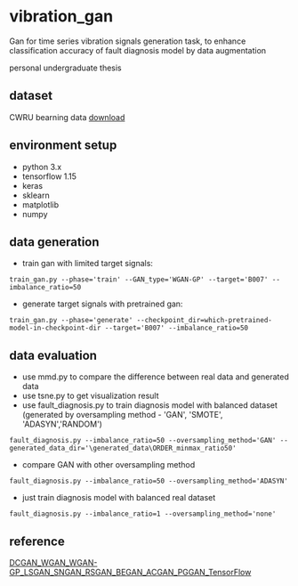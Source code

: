 # vibration_gan
Gan for time series vibration signals generation task, to enhance classification accuracy of fault diagnosis model by data augmentation


personal undergraduate thesis

## dataset
CWRU bearning data
[download](https://csegroups.case.edu/bearingdatacenter/pages/download-data-file)

## environment setup
- python 3.x
- tensorflow 1.15
- keras
- sklearn
- matplotlib
- numpy

## data generation 
- train gan with limited target signals:
```
train_gan.py --phase='train' --GAN_type='WGAN-GP' --target='B007' --imbalance_ratio=50
```
- generate target signals with pretrained gan:
```
train_gan.py --phase='generate' --checkpoint_dir=which-pretrained-model-in-checkpoint-dir --target='B007' --imbalance_ratio=50
```

## data evaluation
- use mmd.py to compare the difference between real data and generated data
- use tsne.py to get visualization result
- use fault_diagnosis.py to train diagnosis model with balanced dataset (generated by oversampling method - 'GAN', 'SMOTE', 'ADASYN','RANDOM')
```
fault_diagnosis.py --imbalance_ratio=50 --oversampling_method='GAN' --generated_data_dir='\generated_data\ORDER_minmax_ratio50'
```
- compare GAN with other oversampling method
```
fault_diagnosis.py --imbalance_ratio=50 --oversampling_method='ADASYN' 
```
- just train diagnosis model with balanced real dataset
```
fault_diagnosis.py --imbalance_ratio=1 --oversampling_method='none' 
```

## reference
[DCGAN_WGAN_WGAN-GP_LSGAN_SNGAN_RSGAN_BEGAN_ACGAN_PGGAN_TensorFlow](https://github.com/MingtaoGuo/DCGAN_WGAN_WGAN-GP_LSGAN_SNGAN_RSGAN_BEGAN_ACGAN_PGGAN_TensorFlow/blob/master/GANs.py)
